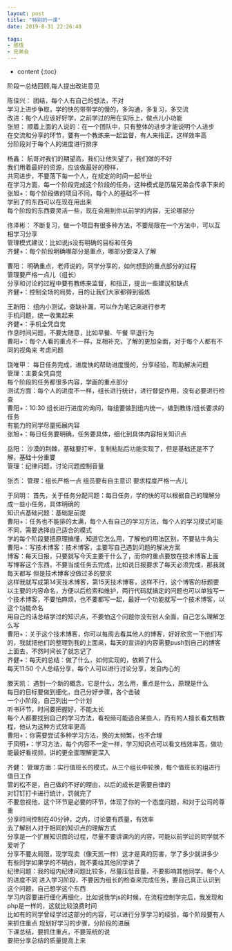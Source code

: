```yaml
---
layout: post
title: "特别的一课"
date: 2019-8-31 22:26:40

tags:
- 感悟
- 兄弟会
---
```

* content
{:toc}

阶段一总结回顾,每人提出改进意见



















陈佳兴：
	团结，每个人有自己的想法，不对  
	学习上进步争取，学的快的带带学的慢的，多沟通，多复习，多交流  
	改进：每个人应该好好学，之前学过的用在实际上，做点儿小功能  
张旭：
	顺着上面的人说的：在一个团队中，只有整体的进步才能说明个人进步	  
	在交流和分享的环节，要有一个教练来一起监督，有人来指正，这样效率高  
	分阶段对于每个人的进度进行排序  

杨鑫：
	航哥对我们的期望高，我们让他失望了，我们做的不好  
	我们用着最好的资源，应该做最好的榜样，  
	共同进步，不要落下每一个人，在规定的时间一起毕业  
	在学习方面，每一个阶段完成这个阶段的任务，这种模式是历届兄弟会传承下来的  
	张旭+：每个阶段做的项目不同，每个人的基础不一样  
	学到了的东西可以在现在用出来  
	每个阶段的东西要灵活一些，现在会用到你以前学的内容，无论哪部分  

佟泽彬：
	不断复习，做一个项目有很多种方法，不要局限在一个方法中，可以互相学习分享  
	管理模式建议：比如说js没有明确的目标和任务  
	齐健+：每个阶段明确哪部分是重点，哪部分要深入了解  

曹阳：
	明确重点，老师说的，同学分享的，如何想到的重点部分的过程  
	管理要严格一点儿（组长）  
	分享和讨论的过程中要有教练来监督，和指正，提出一些建议和缺点  
	齐健+：控制全场的局势，目的让我们大家都得到锻炼  

王新阳：
	组内小测试，查缺补漏，可以作为笔记来进行参考  
	手机问题，统一收集起来  
	齐健+：手机全凭自觉  
	作息时间问题，不要太随意，比如早餐、午餐 早退行为  
	曹阳+：每个人看的重点不一样，互相补充，了解的更加全面，对于每个人都有不同的视角来  考虑问题  
	
饶唯甲：
	每日任务完成，进度快的帮助进度慢的，分享经验，帮助解决问题  
	管理：主要全凭自觉  
	每个阶段的任务都很多内容，学画的重点部分  
	测试方面：每个人的进度不一样，组长进行统计，进行督促作用，没有必要进行检查  
	曹阳+：10:30 组长进行进度的询问，每组要做到组内统一，做到教练/组长要求的任务  
	有能力的同学尽量拓展内容  
	张旭+：每日任务要明确，任务要具体，细化到具体内容相关知识点  

岳阳：
	沙漠的荆棘，基础要打牢，复制粘贴后功能实现了，但是基础还是不了解，基础十分重要  
	管理：纪律问题，讨论问题控制音量  

张杰：
	管理：组长严格一点 组员要有自主意识 要求程度严格一点儿  

于凤明：
	首先，关于任务分配问题：每日任务，学的快的可以根据自己的理解分成一些小任务，具体明确的  
	知识点基础问题：基础是前提  
	曹阳+：任务也不能排的太满，每个人有自己的学习方法，每个人的学习模式可能不同，需要选择自己适合的模式  
	学的每个阶段要把原理搞懂，知道它怎么用，了解他的用法区别，不要钻牛角尖  
	曹阳+：写技术博客：技术博客，主要写自己遇到问题的解决方案  
	博客：每天日报，只要就写今天主要干什么了，而你的重点要放在技术博客上面  
	写博客这个东西，不要当成任务去完成，比如说日报要求了每天必须完成，那我就每天都写
	但是技术博客没做过多的要求  
	这样我就写成第14天技术博客，第15天技术博客，这样不行，这个博客的标题要以主要的内容命名，方便以后检索和维护，两行代码就搞定的问题也可以单独写一个技术博客，不要怕麻烦，也不要都写一起，最好一个功能就写一个技术博客，以这个功能命名  
	用自己的话总结学过的知识点，不要怕这个问题你没有别人全面，自己怎么理解怎么写  
	曹阳+：关于这个技术博客，你可以每周去看其他人的博客，好好欣赏一下他们写的，我就把他们的整理到我的上面来，每天的宣讲的内容需要push到自己的博客上面去，不然时间长了就忘记了  
	齐健+：每天的总结：做了什么，如何实现的，依赖了什么  
	每天11:50 个人总结分享，每个人可以进行讨论分享，发自内心的

滕天凯：
	遇到一个新的概念，它是什么，怎么用，重点是什么，原理是什么	 
	每日的目标要做到细化，自己分好步骤，各个击破  
	一个小阶段，自己列出一个计划  
	听书环节，时间要把握好，不能太长   
	每个人都要找到自己的学习方法，看视频可能适合某些人，而有的人擅长看文档教程，他认为这种方式效率更高  
	曹阳+：你需要尝试多种学习方法，换的太频繁，也不合理  
	于凤明+：学习方法，每个内容不一定一样，学习知识点可以看文档效率高，做功能最好看视频，讲的更全面理解更深入  

齐健：
	管理方面：实行值班长的模式，从三个组长中轮换，每个值班长的组进行值日工作  
	管的松不是，自己做的不好的理由，以后的成长是需要自律的  
	对钉钉打卡进行统计，罚就完了  
	不要忽视他，这个环节是必要的环节，体现了你的一个态度问题，和对于公司的尊重  
	分享时间控制在40分钟，之内，讨论要有质量，有效率  
	去了解别人对于相同的知识点的理解方式  
	分享是一个扩展知识面的过程，尽量不要讲课内的内容，可能以前学过的同学就不爱听了  
	分享不要太局限，现学现卖（像天凯一样）这才是真的厉害，学了多少就讲多少  
	有些同学如果学的不明白，就不要给其他同学讲了  
	纪律问题：我的组内纪律问题比较多，尽量压低音量，不要影响其他同学，每个人的进度不同
	进入学习阶段，不要因为组长的检查来完成任务，要自己真正认识到这个问题，自己想学这个东西  
	学习内容要进行细化再细化，比如说我学js的时候，在流程控制学完后，我发现和php是一样的，这就比较浪费时间  
	比如有的同学曾经学过这部分的内容，可以进行分享学习的经验，每个阶段要有人来抓住重点
	规划好学习的步骤，分阶段的进展  
	下课总结，要抓住重点，不要笼统的说   
	要把分享总结的质量提高上来  
